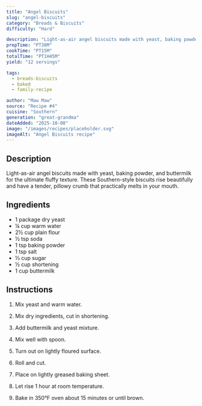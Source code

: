 ```yaml
---
title: "Angel Biscuits"
slug: "angel-biscuits"
category: "Breads & Biscuits"
difficulty: "Hard"

description: "Light-as-air angel biscuits made with yeast, baking powder, and buttermilk for the ultimate fluffy texture. These Southern-style biscuits rise beautifully and have a tender, pillowy crumb that practically melts in your mouth."
prepTime: "PT30M"
cookTime: "PT15M"
totalTime: "PT1H45M"
yield: "12 servings"

tags:
  - breads-biscuits
  - baked
  - family-recipe

author: "Maw Maw"
source: "Recipe #4"
cuisine: "Southern"
generation: "great-grandma"
dateAdded: "2025-10-08"
image: "/images/recipes/placeholder.svg"
imageAlt: "Angel Biscuits recipe"
---
```


## Description

Light-as-air angel biscuits made with yeast, baking powder, and buttermilk for the ultimate fluffy texture. These Southern-style biscuits rise beautifully and have a tender, pillowy crumb that practically melts in your mouth.

## Ingredients

- 1 package dry yeast
- ¼ cup warm water
- 2½ cup plain flour
- ½ tsp soda
- 1 tsp baking powder
- 1 tsp salt
- ⅓ cup sugar
- ½ cup shortening
- 1 cup buttermilk

## Instructions

1. Mix yeast and warm water.

2. Mix dry ingredients, cut in shortening.

3. Add buttermilk and yeast mixture.

4. Mix well with spoon.

5. Turn out on lightly floured surface.

6. Roll and cut.

7. Place on lightly greased baking sheet.

8. Let rise 1 hour at room temperature.

9. Bake in 350°F oven about 15 minutes or until brown.